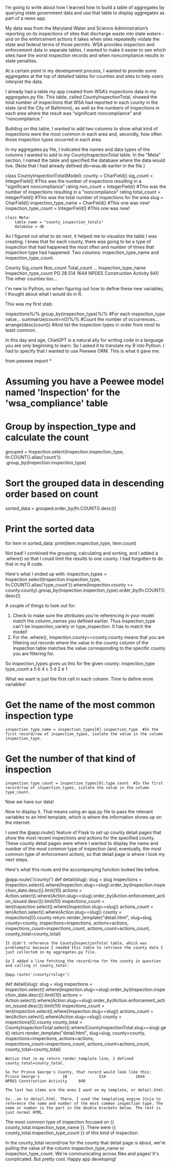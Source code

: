 I’m going to write about how I learned how to build a table of aggregates by querying state government data and use that table to display aggregates as part of a news app.

My data was from the Maryland Water and Science Administration’s reporting on its inspections of sites that discharge waste into state waters - and on the enforcement actions it takes when sites repeatedly violate the state and federal terms of those permits. WSA provides inspection and enforcement data in separate tables. I wanted to make it easier to see which sites have the worst inspection records and when noncompliance results in state penalties.

At a certain point in my development process, I wanted to provide some aggregates at the top of detailed tables for counties and sites to help users interpret the data.

I already had a table my app created from WSA’s inspections data in my aggregates.py file. This table, called CountyInspectionTotal, showed the total number of inspections that WSA had reported in each county in the state (and the City of Baltimore), as well as the numbers of inspections in each area where the result was “significant noncompliance” and “noncompliance.” 

Building on this table, I wanted to add two columns to show what kind of inspections were the most common in each area and, secondly, how often those inspection types occurred in each area. 

In my aggregates.py file, I indicated the names and data types of the columns I wanted to add to my CountyInspectionTotal table. In the "Meta" section, I named the table and specified the database where the data would live. (Note that I had already defined db=wsa.db earlier in the file.)

class CountyInspectionTotal(Model):
    county = CharField()
    sig_count = IntegerField() #This was the number of inspections resulting in a "significant noncompliance" rating
    non_count = IntegerField() #This was the number of inspections resulting in a "noncompliance" rating
    total_count = IntegerField() #This was the total number of inspections for the area
    slug = CharField()
    inspection_type_name = CharField() #This one was new!
    inspection_type_count = IntegerField() #This one was new!

    class Meta:
        table_name = "county_inspection_totals"
        database = db

As I figured out what to do next, it helped me to visualize the table I was creating. I knew that for each county, there was going to be a type of inspection that had happened the most often and number of times that inspection type had happened. Two columns: inspection_type_name and inspection_type_count.

County      Sig_count       Non_count       Total_count ... Inspection_type_name       Inspection_type_count
PG          28              514             1644            NPDES Construction Activity     840
The other counties too...

I'm new to Python, so when figuring out how to define these new variables, I thought about what I would do in R.

This was my first stab:

inspections%/%
    group_by(inspection_type)%/% #For each inspection_type value...
    summarize(count=n())%/% #Count the number of occurrences...
    arrange(desc(count)) #And list the inspection types in order from most to least common.

In this day and age, ChatGPT is a natural ally for writing code in a language you are only beginning to learn.  So I asked it to translate my R into Python. I had to specify that I wanted to use Peewee ORM. This is what it gave me:


from peewee import *

# Assuming you have a Peewee model named 'Inspection' for the 'wsa_compliance' table

# Group by inspection_type and calculate the count
grouped = Inspection.select(Inspection.inspection_type, fn.COUNT().alias('count')) \
                    .group_by(Inspection.inspection_type)

# Sort the grouped data in descending order based on count
sorted_data = grouped.order_by(fn.COUNT().desc())

# Print the sorted data
for item in sorted_data:
    print(item.inspection_type, item.count)

Not bad! I combined the grouping, calculating and sorting, and I added a .where() so that I could limit the results to one county. I had forgotten to do that in my R code.

Here's what I ended up with:
inspection_types = Inspection.select(Inspection.inspection_type, fn.COUNT().alias('type_count')).where(Inspection.county == county.county).group_by(Inspection.inspection_type).order_by(fn.COUNT().desc())

A couple of things to look out for:
1. Check to make sure the attributes you're referencing in your model match the column_names you defined earlier. Thus inspection_type can't be inspection_variety or type_inspection. It has to match the model!
2. For the .where(), Inspection.county==county.county means that you are filtering out records where the value in the county column of the Inspection table matches the value corresponding to the specific county you are filtering for.

So inspection_types gives us this for the given county:
inspection_type     type_count
a                   5
b                   4
c                   3
d                   2
e                   1

What we want is just the first cell in each column. Time to define more variables!

# Get the name of the most common inspection type
    inspection_type_name = inspection_types[0].inspection_type  #In the first record/row of inspection_types, isolate the value in the column inspection_type.

# Get the number of that kind of inspection
    inspection_type_count = inspection_types[0].type_count  #In the first record/row of inspection_types, isolate the value in the column type_count.

Now we have our data!

Now to display it. That means using an app.py file to pass the relevant variables to an html template, which is where the information shows up on the internet.

I used the @app.route() feature of Flask to set up county detail pages that show the most recent inspections and actions for the specified county. These county detail pages were where I wanted to display the name and number of the most common type of inspection (and, eventually, the most common type of enforcement action), so that detail page is where I took my next steps.

Here's what this route and the accompanying function looked like before. 

@app.route('/county/<slug>')
def detail(slug):
    slug = slug
    inspections = Inspection.select().where(Inspection.slug==slug).order_by(Inspection.inspection_date.desc()).limit(10)
    actions = Action.select().where(Action.slug==slug).order_by(Action.enforcement_action_issued.desc()).limit(10)
    inspections_count = len(Inspection.select().where(Inspection.slug==slug))
    actions_count = len(Action.select().where(Action.slug==slug))
    county = inspections[0].county
    return render_template("detail.html", slug=slug, county=county, inspections=inspections, actions=actions, inspections_count=inspections_count, actions_count=actions_count, county_total=county_total)

    It didn't reference the CountyInspectionTotal table, which was problematic because I needed this table to retrieve the county data I just collected in my aggregates.py file.

    So I added a line fetching the record/row for the county in question and calling it county_total:

    @app.route('/county/<slug>')
def detail(slug):
    slug = slug
    inspections = Inspection.select().where(Inspection.slug==slug).order_by(Inspection.inspection_date.desc()).limit(10)
    actions = Action.select().where(Action.slug==slug).order_by(Action.enforcement_action_issued.desc()).limit(10)
    inspections_count = len(Inspection.select().where(Inspection.slug==slug))
    actions_count = len(Action.select().where(Action.slug==slug))
    county = inspections[0].county
    county_total = CountyInspectionTotal.select().where(CountyInspectionTotal.slug==slug).get()
    return render_template("detail.html", slug=slug, county=county, inspections=inspections, actions=actions, inspections_count=inspections_count, actions_count=actions_count, county_total=county_total)

    Notice that in my return render_template line, I defined county_total=county_total.

    So for Prince George's County, that record would look like this:
    Prince George's          28              514             1644            NPDES Construction Activity     840

    The last two items are the ones I want on my template, or detail.html.

    So...on to detail.html. There, I used the templating engine Jinja to reference the name and number of the most common inspection type. The name or number is the part in the double brackets below. The rest is just normal HTML.

<p class="lead">The most common type of inspection focused on {{ county_total.inspection_type_name }}. There were {{ county_total.inspection_type_count }} of this kind of inspection.</p>

In the county_total record/row for the county that detail page is about, we're pulling the value of the column inspection_type_name or inspection_type_count. We're communicating across files and pages! It's complicated. But pretty cool. Happy app developing!


